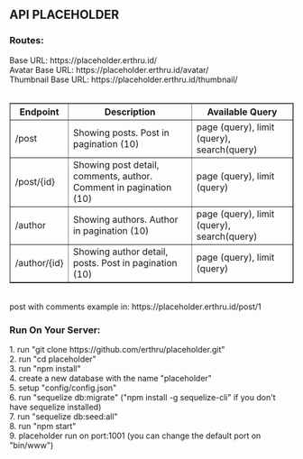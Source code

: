 <h2>API PLACEHOLDER</h2>
<h3>Routes:</h3>
<span>Base URL: https://placeholder.erthru.id/</span><br />
<span>Avatar Base URL: https://placeholder.erthru.id/avatar/</span><br />
<span>Thumbnail Base URL: https://placeholder.erthru.id/thumbnail/</span>
<br /><br />
<table border="1px solid #000000" width="900px">
    <tr>
        <th>Endpoint</th>
        <th>Description</th>
        <th>Available Query</th>
    </tr>
    <tr>
        <td>/post</td>
        <td>Showing posts. Post in pagination (10)</td>
        <td>page (query), limit (query), search(query)</td>
    </tr>
    <tr>
        <td>/post/{id}</td>
        <td>Showing post detail, comments, author. Comment in pagination (10)</td>
        <td>page (query), limit (query)</td>
    </tr>
    <tr>
        <td>/author</td>
        <td>Showing authors. Author in pagination (10)</td>
        <td>page (query), limit (query), search(query)</td>
    </tr>
    <tr>
        <td>/author/{id}</td>
        <td>Showing author detail, posts. Post in pagination (10)</td>
        <td>page (query), limit (query)</td>
    </tr>
</table>
<br />
post with comments example in: https://placeholder.erthru.id/post/1
<br />
<h3>Run On Your Server:</h3>
<p>
    1. run "git clone https://github.com/erthru/placeholder.git"<br />
    2. run "cd placeholder"<br />
    3. run "npm install"<br />
    4. create a new database with the name "placeholder"<br />
    5. setup "config/config.json"<br />
    6. run "sequelize db:migrate" ("npm install -g sequelize-cli" if you don't have sequelize installed)<br />
    7. run "sequelize db:seed:all"<br />
    8. run "npm start"<br />
    9. placeholder run on port:1001 (you can change the default port on "bin/www")
</p>
